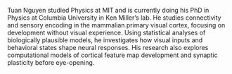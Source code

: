 Tuan Nguyen studied Physics at MIT and is currently doing his PhD in Physics at Columbia University in Ken Miller’s lab. He studies connectivity and sensory encoding in the mammalian primary visual cortex, focusing on development without visual experience. Using statistical analyses of biologically plausible models, he investigates how visual inputs and behavioral states shape neural responses. His research also explores computational models of cortical feature map development and synaptic plasticity before eye-opening.
